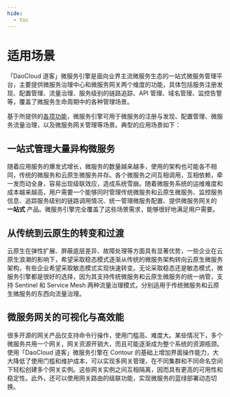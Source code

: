 ```yaml
---
hide:
  - toc
---
```


# 适用场景

「DaoCloud 道客」微服务引擎是面向业界主流微服务生态的一站式微服务管理平台，主要提供微服务治理中心和微服务网关两个维度的功能，具体包括服务注册发现、配置管理、流量治理、服务级别的链路追踪、API 管理、域名管理、监控告警等，覆盖了微服务生命周期中的各种管理场景。

基于所提供的[各项功能](index.md)，微服务引擎可用于微服务的注册与发现、配置管理、微服务流量治理，以及微服务网关管理等场景。典型的应用场景如下：

## 一站式管理大量异构微服务

随着应用服务的爆发式增长，微服务的数量越来越多，使用的架构也可能各不相同，传统的微服务和云原生微服务并存。各个微服务之间互相调用，互相依赖，牵一发而动全身，容易出现级联效应，造成系统雪崩。随着微服务系统的运维难度和成本越来越高，用户需要一个能够同时管理传统微服务和云原生微服务、监控服务信息、追踪服务级别的链路调用情况、统一管理微服务配置、提供微服务网关的 **一站式** 产品。微服务引擎完全覆盖了这些场景需求，能够很好地满足用户需要。

## 从传统到云原生的转变和过渡

云原生在弹性扩展、屏蔽底层差异、故障处理等方面具有显著优势，一些企业在云原生浪潮的影响下，希望采取稳态模式逐渐从传统的微服务架构转向云原生微服务架构，有些企业希望采取敏态模式实现快速转变。无论采取稳态还是敏态模式，微服务引擎都是很好的选择，因为其支持传统微服务和云原生微服务的统一纳管，支持 Sentinel 和 Service Mesh 两种流量治理模式，分别适用于传统微服务和云原生微服务的东西向流量治理。

## 微服务网关的可视化与高效能

很多开源的网关产品仅支持命令行操作，使用门槛高、难度大。某些情况下，多个微服务共用一个网关，网关资源开销大，而且可能逐渐成为整个系统的资源瓶颈。使用「DaoCloud 道客」微服务引擎在 Contour 的基础上增加界面操作能力，大大降低了使用门槛和维护成本，可以实现多网关管理，在不同集群和不同命名空间下轻松创建多个网关实例。这些网关实例之间互相隔离，因而具有更高的可用性和稳定性。此外，还可以使用网关路由的级联功能，实现微服务的蓝绿部署动态切换。
